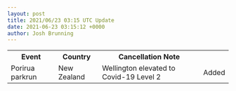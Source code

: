 ```yaml
---
layout: post
title: 2021/06/23 03:15 UTC Update
date: 2021-06-23 03:15:12 +0000
author: Josh Brunning
---
```


<table style='width: 100%'>
    <tr>
        <th>Event</th>
        <th>Country</th>
        <th>Cancellation Note</th>
        <th></th>
    </tr>
    <tr>
        <td>Porirua parkrun</td>
        <td>New Zealand</td>
        <td>Wellington elevated to Covid-19 Level 2</td>
        <td>Added</td>
    </tr>
